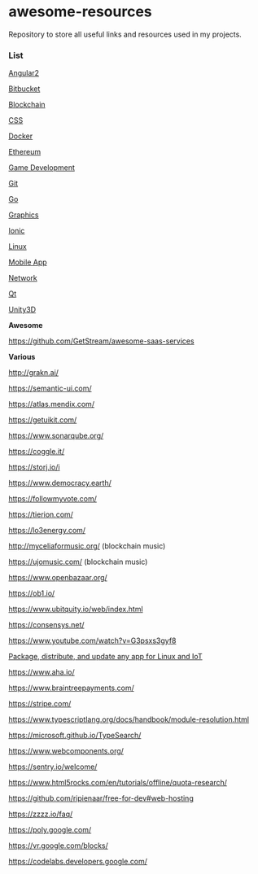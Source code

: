 # awesome-resources

Repository to store all useful links and resources used in my projects.

### List

[Angular2](src/Angular2/)

[Bitbucket](./src/Bitbucket/)

[Blockchain](./src/Blockchain/)

[CSS](./src/Css/)

[Docker](src/Docker/)

[Ethereum](src/Ethereum/)

[Game Development](./src/GameDev/)

[Git](./src/Git/)

[Go](./src/Go/)

[Graphics](./src/Graphics/)

[Ionic](src/Ionic/)

[Linux](./src/Linux/)

[Mobile App](./src/MobileApp/)

[Network](./src/Network/)

[Qt](./src/Qt/)

[Unity3D](src/Unity/)

**Awesome**

https://github.com/GetStream/awesome-saas-services

**Various**

http://grakn.ai/

https://semantic-ui.com/

https://atlas.mendix.com/

https://getuikit.com/

https://www.sonarqube.org/

https://coggle.it/

https://storj.io/i

https://www.democracy.earth/

https://followmyvote.com/

https://tierion.com/

https://lo3energy.com/

http://myceliaformusic.org/ (blockchain music)

https://ujomusic.com/ (blockchain music)

https://www.openbazaar.org/

https://ob1.io/

https://www.ubitquity.io/web/index.html

https://consensys.net/

https://www.youtube.com/watch?v=G3psxs3gyf8

[Package, distribute, and update any app for Linux and IoT](https://snapcraft.io/)

https://www.aha.io/

https://www.braintreepayments.com/

https://stripe.com/

https://www.typescriptlang.org/docs/handbook/module-resolution.html

https://microsoft.github.io/TypeSearch/

https://www.webcomponents.org/

https://sentry.io/welcome/

https://www.html5rocks.com/en/tutorials/offline/quota-research/

https://github.com/ripienaar/free-for-dev#web-hosting

https://zzzz.io/faq/

https://poly.google.com/

https://vr.google.com/blocks/

https://codelabs.developers.google.com/
